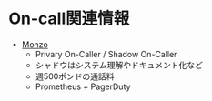 # On-call関連情報

- [Monzo](https://monzo.com/blog/2018/09/20/on-call/)
  - Privary On-Caller / Shadow On-Caller
  - シャドウはシステム理解やドキュメント化など
  - 週500ポンドの通話料
  - Prometheus + PagerDuty
